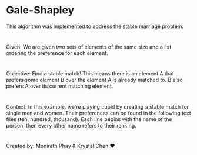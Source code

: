 # Gale-Shapley
This algorithm was implemented to address the stable marriage problem.
#
Given: We are given two sets of elements of the same size and a list ordering the preference for each element.
#
Objective: Find a stable match! This means there is an element A that prefers some element B over the element A is already matched to. B also prefers A over its current matching element.
#
Context: In this example, we're playing cupid by creating a stable match for single men and women. Their preferences can be found in the following text files (ten, hundred, thousand). Each line begins with the name of the person, then every other name refers to their ranking.
#
Created by: Monirath Phay & Krystal Chen ♥
